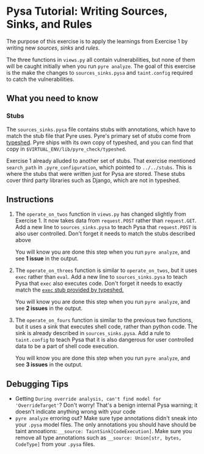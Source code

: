 # Pysa Tutorial: Writing Sources, Sinks, and Rules

The purpose of this exercise is to apply the learnings from Exercise 1 by
writing new _sources_, _sinks_ and _rules_.

The three functions in `views.py` all contain vulnerabilities, but none of them
will be caught initially when you run `pyre analyze`. The goal of this exercise
is the make the changes to `sources_sinks.pysa` and `taint.config` required to
catch the vulnerabilities.

## What you need to know

### Stubs

The `sources_sinks.pysa` file contains stubs with annotations, which have to
match the stub file that Pyre uses. Pyre's primary set of _stubs_ come from
[typeshed](https://github.com/python/typeshed). Pyre ships with its own copy of
typeshed, and you can find that copy in `$VIRTUAL_ENV/lib/pyre_check/typeshed`.

Exercise 1 already alluded to another set of stubs. That exercise mentioned
`search_path` in `.pyre_configuration`, which pointed to `../../stubs`. This is
where the stubs that were written just for Pysa are stored. These stubs cover
third party libraries such as Django, which are not in typeshed.

## Instructions

1. The `operate_on_twos` function in `views.py` has changed slightly from
   Exercise 1. It now takes data from `request.POST` rather than `request.GET`.
   Add a new line to `sources_sinks.pysa` to teach Pysa that `request.POST` is
   also user controlled. Don't forget it needs to match the stubs described
   above

   You will know you are done this step when you run `pyre analyze`, and see **1
   issue** in the output.

1. The `operate_on_threes` function is similar to `operate_on_twos`, but it uses
   `exec` rather than `eval`. Add a new line to `sources_sinks.pysa` to teach
   Pysa that `exec` also executes code. Don't forget it needs to exactly match
   the [`exec` stub provided by
   typeshed.](https://github.com/python/typeshed/blob/83e955b52ff0379538441df2cfd0b0e1b4aa5f7e/stdlib/2and3/builtins.pyi#L1249)

   You will know you are done this step when you run `pyre analyze`, and see **2
   issues** in the output.

1. The `operate_on_fours` function is similar to the previous two functions, but
   it uses a sink that executes shell code, rather than python code. The sink is
   already described in `sources_sinks.pysa`. Add a rule to `taint.config` to
   teach Pysa that it is also dangerous for user controlled data to be a part of
   shell code execution.

   You will know you are done this step when you run `pyre analyze`, and see **3
   issues** in the output.

## Debugging Tips

- Getting `During override analysis, can't find model for 'OverrideTarget'`?
  Don't worry! That's a benign internal Pysa warning; it doesn't indicate
  anything wrong with your code
- `pyre analyze` erroring out? Make sure type annotations didn't sneak into your
  `.pysa` model files. The only annotations you should have should be taint
  annoations: `__source: TaintSink[CodeExecution]`. Make sure you remove all
  type annotations such as `__source: Union[str, bytes, CodeType]` from your
  `.pysa` files.
